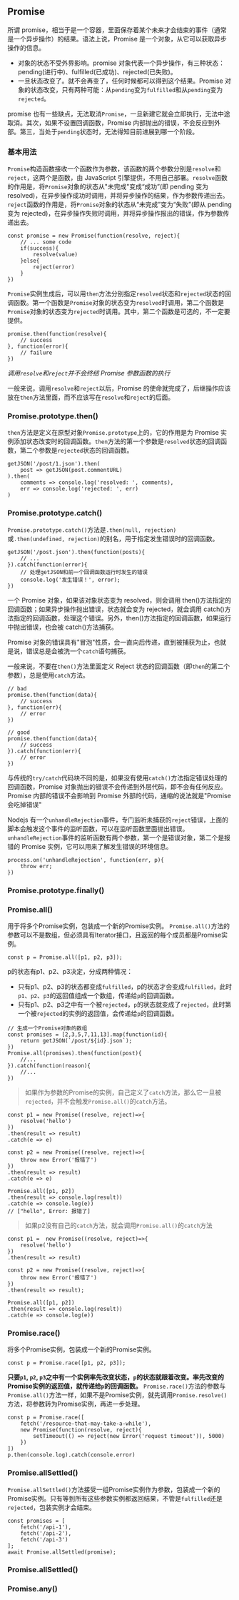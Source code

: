 ## Promise

所谓 promise，相当于是一个容器，里面保存着某个未来才会结束的事件（通常是一个异步操作）的结果。语法上说，Promise 是一个对象，从它可以获取异步操作的信息。

- 对象的状态不受外界影响。promise 对象代表一个异步操作，有三种状态：pending(进行中)、fulfilled(已成功)、rejected(已失败)。
- 一旦状态改变了。就不会再变了，任何时候都可以得到这个结果。Promise 对象的状态改变，只有两种可能：从`pending`变为`fulfilled`和从`pending`变为`rejected`。

promise 也有一些缺点，无法取消`Promise`，一旦新建它就会立即执行，无法中途取消。其次，如果不设置回调函数，Promise 内部抛出的错误，不会反应到外部。第三，当处于`pending`状态时，无法得知目前进展到哪一个阶段。

### 基本用法

`Promise`构造函数接收一个函数作为参数，该函数的两个参数分别是`resolve`和`reject`，这两个是函数，由 JavaScript 引擎提供，不用自己部署。`resolve`函数的作用是，将`Promise`对象的状态从"未完成"变成“成功”(即 pending 变为 resolved)，在异步操作成功时调用，并将异步操作的结果，作为参数传递出去。`reject`函数的作用是，将`Promise`对象的状态从“未完成”变为“失败”(即从 pending 变为 rejected)，在异步操作失败时调用，并将异步操作报出的错误，作为参数传递出去。

```
const promise = new Promise(function(resolve, reject){
    // ... some code
    if(success){
        resolve(value)
    }else{
        reject(error)
    }
})
```

`Promise`实例生成后，可以用`then`方法分别指定`resolved`状态和`rejected`状态的回调函数。第一个函数是`Promise`对象的状态变为`resolved`时调用，第二个函数是`Promise`对象的状态变为`rejected`时调用。其中，第二个函数是可选的，不一定要提供。

```
promise.then(function(resolve){
    // success
}, function(error){
    // failure
})
```

_调用`resolve`和`reject`并不会终结 Promise 参数函数的执行_

一般来说，调用`resolve`和`reject`以后，Promise 的使命就完成了，后继操作应该放在`then`方法里面，而不应该写在`resolve`和`reject`的后面。

### Promise.prototype.then()

`then`方法是定义在原型对象`Promise.prototype`上的，它的作用是为 Promise 实例添加状态改变时的回调函数。`then`方法的第一个参数是`resolved`状态的回调函数，第二个参数是`rejected`状态的回调函数。

```
getJSON('/post/1.json').then(
    post => getJSON(post.commentURL)
).then(
    comments => console.log('resolved: ', comments),
    err => console.log('rejected: ', err)
)
```

### Promise.prototype.catch()

`Promise.prototype.catch()`方法是`.then(null, rejection)`或`.then(undefined, rejection)`的别名，用于指定发生错误时的回调函数。

```
getJSON('/post.json').then(function(posts){
    // ...
}).catch(function(error){
    // 处理getJSON和前一个回调函数运行时发生的错误
    console.log('发生错误！', error);
})
```

一个 Promise 对象，如果该对象状态变为 resolved，则会调用 then()方法指定的回调函数；如果异步操作抛出错误，状态就会变为 rejected，就会调用 catch()方法指定的回调函数，处理这个错误。另外，then()方法指定的回调函数，如果运行中抛出错误，也会被 catch()方法捕获。

Promise 对象的错误具有"冒泡"性质，会一直向后传递，直到被捕获为止，也就是说，错误总是会被洗一个`catch`语句捕获。

一般来说，不要在`then()`方法里面定义 Reject 状态的回调函数（即`then`的第二个参数），总是使用`catch`方法。

```
// bad
promise.then(function(data){
    // success
}, function(err){
    // error
})

// good
promise.then(function(data){
    // success
}).catch(function(err){
    // error
})
```

与传统的`try/catch`代码块不同的是，如果没有使用`catch()`方法指定错误处理的回调函数，Promise 对象抛出的错误不会传递到外层代码，即不会有任何反应。Promise 内部的错误不会影响到 Promise 外部的代码，通缩的说法就是"Promise 会吃掉错误"

Nodejs 有一个`unhandleRejection`事件，专门监听未捕获的`reject`错误，上面的脚本会触发这个事件的监听函数，可以在监听函数里面抛出错误。`unhandleRejection`事件的监听函数有两个参数，第一个是错误对象，第二个是报错的 Promise 实例，它可以用来了解发生错误的环境信息。

```
process.on('unhandleRejection', function(err, p){
    throw err;
})
```






### Promise.prototype.finally()

### Promise.all()
用于将多个Promise实例，包装成一个新的Promise实例。
`Promise.all()`方法的参数可以不是数组，但必须具有Iterator接口，且返回的每个成员都是Promise实例。
```
const p = Promise.all([p1, p2, p3]);
```
p的状态有p1、p2、p3决定，分成两种情况：
- 只有p1、p2、p3的状态都变成`fulfilled`，p的状态才会变成`fulfilled`，此时`p1`、`p2`、`p3`的返回值组成一个数组，传递给`p`的回调函数。
- 只有p1、p2、p3之中有一个被`rejected`，`p`的状态就变成了`rejected`，此时第一个被`rejected`的实例的返回值，会传递给`p`的回调函数。
```
// 生成一个Promise对象的数组
const promises = [2,3,5,7,11,13].map(function(id){
    return getJSON(`/post/${id}.json`);
})
Promise.all(promises).then(function(post){
    //...
}).catch(function(reason){
    //...
})
```
> 如果作为参数的Promise的实例，自己定义了`catch`方法，那么它一旦被`rejected`，并不会触发`Promise.all()`的`catch`方法。

```
const p1 = new Promise((resolve, reject)=>{
    resolve('hello')
})
.then(result => result)
.catch(e => e)

const p2 = new Promise((resolve, reject)=>{
    throw new Error('报错了')
})
.then(result => result)
.catch(e => e)

Promise.all([p1, p2])
.then(result => console.log(result))
.catch(e => console.log(e))
// ["hello", Error: 报错了]
```

> 如果p2没有自己的`catch`方法，就会调用`Promise.all()`的`catch`方法

```
const p1 =  new Promise((resolve, reject)=>{
    resolve('hello')
})
.then(result => result)

const p2 = new Promise((resolve, reject)=>{
    throw new Error('报错了')
})
.then(result => result);

Promise.all([p1, p2])
.then(result => console.log(result))
.catch(e => console.log(e))
```
### Promise.race()
将多个Promise实例，包装成一个新的Promise实例。
```
const p = Promise.race([p1, p2, p3]);
```
**只要`p1`, `p2`, `p3`之中有一个实例率先改变状态，`p`的状态就跟着改变。率先改变的Promise实例的返回值，就传递给`p`的回调函数。**
`Promise.race()`方法的参数与`Promise.all()`方法一样，如果不是Promise实例，就先调用`Promise.resolve()`方法，将参数转为Promise实例，再进一步处理。
```
const p = Promise.race([
    fetch('/resource-that-may-take-a-while'),
    new Promise(function(resolve, reject){
        setTimeout(() => reject(new Error('request timeout')), 5000)
    })
])
p.then(console.log).catch(console.error)
```

### Promise.allSettled()
`Promise.allSettled()`方法接受一组Promise实例作为参数，包装成一个新的Promise实例。只有等到所有这些参数实例都返回结果，不管是`fulfilled`还是`rejected`，包装实例才会结束。
```
const promises = [
    fetch('/api-1'),
    fetch('/api-2'),
    fetch('/api-3')
];
await Promise.allSettled(promise);

```



### Promise.allSettled()

### Promise.any()